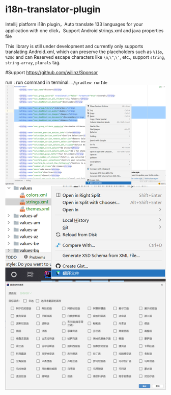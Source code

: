 # i18n-translator-plugin
Intellij platform i18n plugin，Auto translate 133 languages for your application with one click，Support Android strings.xml and java properties file

This library is still under development and currently only supports translating Android.xml, which can preserve the placeholders such as ```%1$s```, ```%2$d``` and can Reserved escape characters like ```\n```,```\"```,```\'```, etc., support ```string```, ```string-array```, ```plurals``` tag.

#Support
https://github.com/wilinz/Sponsor

run :
run command in terminal: `./gradlew runIde`
<img src="img/20220417014525.png"   />
<img src="img/20220417014733.png"  />
<img src="img/20220417014758.png"   />
